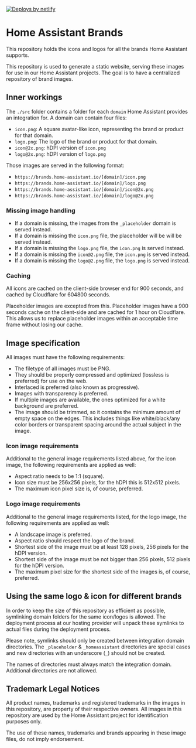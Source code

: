[![Deploys by netlify](https://www.netlify.com/img/global/badges/netlify-color-bg.svg)](https://www.netlify.com)

# Home Assistant Brands

This repository holds the icons and logos for all the brands Home Assistant
supports.

This repository is used to generate a static website, serving these images
for use in our Home Assistant projects. The goal is to have a centralized
repository of brand images.

## Inner workings

The `./src` folder contains a folder for each `domain` Home Assistant provides
an integration for. A domain can contain four files:

- `icon.png`: A square avatar-like icon, representing the brand or product for that domain.
- `logo.png`: The logo of the brand or product for that domain.
- `icon@2x.png`: hDPI version of `icon.png`
- `logo@2x.png`: hDPI version of `logo.png`

Those images are served in the following format:

- `https://brands.home-assistant.io/[domain]/icon.png`
- `https://brands.home-assistant.io/[domain]/logo.png`
- `https://brands.home-assistant.io/[domain]/icon@2x.png`
- `https://brands.home-assistant.io/[domain]/logo@2x.png`

### Missing image handling

- If a domain is missing, the images from the `_placeholder` domain is served instead.
- If a domain is missing the `icon.png` file, the placeholder will be will be served instead.
- If a domain is missing the `logo.png` file, the `icon.png` is served instead.
- If a domain is missing the `icon@2.png` file, the `icon.png` is served instead.
- If a domain is missing the `logo@2.png` file, the `logo.png` is served instead.

### Caching

All icons are cached on the client-side browser end for 900 seconds, and cached
by Cloudflare for 604800 seconds.

Placeholder images are excepted from this. Placeholder images have a 900 seconds
cache on the client-side and are cached for 1 hour on Cloudflare. This allows
us to replace placeholder images within an acceptable time frame without losing
our cache.

## Image specification

All images must have the following requirements:

- The filetype of all images must be PNG.
- They should be properly compressed and optimized (lossless is preferred) for use on the web.
- Interlaced is preferred (also known as progressive).
- Images with transparency is preferred.
- If multiple images are available, the ones optimized for a white background are preferred.
- The image should be trimmed, so it contains the minimum amount of empty space on the edges.
  This includes things like white/black/any color borders or transparent spacing around the actual
  subject in the image.

### Icon image requirements

Additional to the general image requirements listed above, for the icon image,
the following requirements are applied as well:

- Aspect ratio needs to be 1:1 (square).
- Icon size must be 256x256 pixels, for the hDPI this is 512x512 pixels.
- The maximum icon pixel size is, of course, preferred.

### Logo image requirements

Additional to the general image requirements listed, for the logo image,
the following requirements are applied as well:

- A landscape image is preferred.
- Aspect ratio should respect the logo of the brand.
- Shortest side of the image must be at least 128 pixels, 256 pixels for the hDPI version.
- Shortest side of the image must be not bigger than 256 pixels, 512 pixels for the hDPI version.
- The maximum pixel size for the shortest side of the images is, of course, preferred.

## Using the same logo & icon for different brands

In order to keep the size of this repository as efficient as possible,
symlinking domain folders for the same icon/logos is allowed. The deployment
process at our hosting provider will unpack these symlinks to actual files
during the deployment process.

Please note, symlinks should only be created between integration domain
directories. The `_placeholder` & `_homeassistant` directories are special
cases and new directories with an underscore (`_`) should not be created.

The names of directories must always match the integration domain. Additional
directories are not allowed.

## Trademark Legal Notices

All product names, trademarks and registered trademarks in the images in this
repository, are property of their respective owners. All images in this
repository are used by the Home Assistant project for identification purposes
only.

The use of these names, trademarks and brands appearing in these image files,
do not imply endorsement.
